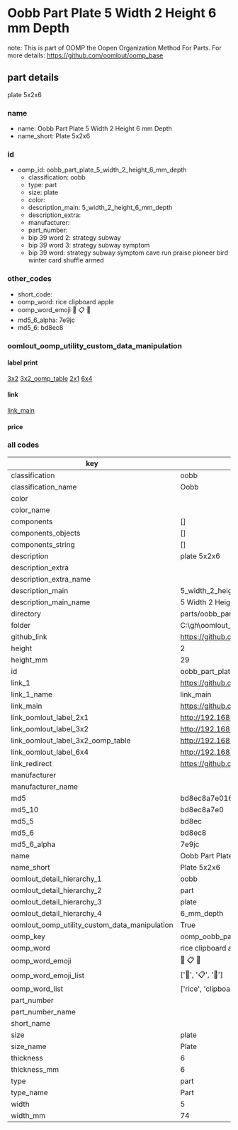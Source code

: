 # Oobb Part Plate 5 Width 2 Height 6 mm Depth  

note: This is part of OOMP the Oopen Organization Method For Parts. For more details: https://github.com/oomlout/oomp_base

##  part details
  



plate 5x2x6



### name
* name: Oobb Part Plate 5 Width 2 Height 6 mm Depth
* name_short: Plate 5x2x6 
### id
* oomp_id: oobb_part_plate_5_width_2_height_6_mm_depth
  * classification: oobb
  * type: part
  * size: plate
  * color: 
  * description_main: 5_width_2_height_6_mm_depth
  * description_extra: 
  * manufacturer: 
  * part_number: 
  * bip 39 word 2: strategy subway
  * bip 39 word 3: strategy subway symptom
  * bip 39 word: strategy subway symptom cave run praise pioneer bird winter card shuffle armed

### other_codes
* short_code: 
* oomp_word: rice clipboard apple
* oomp_word_emoji :rice: :clipboard: :apple:
* md5_6_alpha: 7e9jc
* md5_6: bd8ec8






### oomlout_oomp_utility_custom_data_manipulation
#### label print
[3x2](http://192.168.1.245:1112/?label=oomp%207e9jc)
[3x2_oomp_table](http://192.168.1.108:1112/?label=oomp%207e9jc)
[2x1](http://192.168.1.242:1112/?label=oomp%207e9jc)
[6x4](http://192.168.1.55:1112/?label=oomp%207e9jc)    

#### link

[link_main](https://github.com/oomlout/oomlout_oobb_version_4_generated_parts/tree/main/navigation_oomp/oobb/part/plate/5_width_2_height_6_mm_depth/part)                              

#### price







### all codes 
| key | value |  
| --- | --- |  
| classification | oobb |  
| classification_name | Oobb |  
| color |  |  
| color_name |  |  
| components | [] |  
| components_objects | [] |  
| components_string | [] |  
| description | plate 5x2x6 |  
| description_extra |  |  
| description_extra_name |  |  
| description_main | 5_width_2_height_6_mm_depth |  
| description_main_name | 5 Width 2 Height 6 mm Depth |  
| directory | parts/oobb_part_plate_5_width_2_height_6_mm_depth |  
| folder | C:\gh\oomlout_oobb_version_4_generated_parts\parts\oobb_part_plate_5_width_2_height_6_mm_depth |  
| github_link | https://github.com/oomlout/oomlout_oomp_part_src/tree/main/parts/oobb_part_plate_5_width_2_height_6_mm_depth |  
| height | 2 |  
| height_mm | 29 |  
| id | oobb_part_plate_5_width_2_height_6_mm_depth |  
| link_1 | https://github.com/oomlout/oomlout_oobb_version_4_generated_parts/tree/main/navigation_oomp/oobb/part/plate/5_width_2_height_6_mm_depth/part |  
| link_1_name | link_main |  
| link_main | https://github.com/oomlout/oomlout_oobb_version_4_generated_parts/tree/main/navigation_oomp/oobb/part/plate/5_width_2_height_6_mm_depth/part |  
| link_oomlout_label_2x1 | http://192.168.1.242:1112/?label=oomp%207e9jc |  
| link_oomlout_label_3x2 | http://192.168.1.245:1112/?label=oomp%207e9jc |  
| link_oomlout_label_3x2_oomp_table | http://192.168.1.108:1112/?label=oomp%207e9jc |  
| link_oomlout_label_6x4 | http://192.168.1.55:1112/?label=oomp%207e9jc |  
| link_redirect | https://github.com/oomlout/oomlout_oobb_version_4_generated_parts/tree/main/parts/_plate_05_02_06 |  
| manufacturer |  |  
| manufacturer_name |  |  
| md5 | bd8ec8a7e01694a6a65ea24db9360eb6 |  
| md5_10 | bd8ec8a7e0 |  
| md5_5 | bd8ec |  
| md5_6 | bd8ec8 |  
| md5_6_alpha | 7e9jc |  
| name | Oobb Part Plate 5 Width 2 Height 6 mm Depth |  
| name_short | Plate 5x2x6  |  
| oomlout_detail_hierarchy_1 | oobb |  
| oomlout_detail_hierarchy_2 | part |  
| oomlout_detail_hierarchy_3 | plate |  
| oomlout_detail_hierarchy_4 | 6_mm_depth |  
| oomlout_oomp_utility_custom_data_manipulation | True |  
| oomp_key | oomp_oobb_part_plate_5_width_2_height_6_mm_depth |  
| oomp_word | rice clipboard apple |  
| oomp_word_emoji | :rice: :clipboard: :apple: |  
| oomp_word_emoji_list | [':rice:', ':clipboard:', ':apple:'] |  
| oomp_word_list | ['rice', 'clipboard', 'apple'] |  
| part_number |  |  
| part_number_name |  |  
| short_name |  |  
| size | plate |  
| size_name | Plate |  
| thickness | 6 |  
| thickness_mm | 6 |  
| type | part |  
| type_name | Part |  
| width | 5 |  
| width_mm | 74 |  

